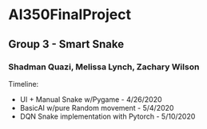 # AI350FinalProject

## Group 3 - Smart Snake

### Shadman Quazi, Melissa Lynch, Zachary Wilson

Timeline:
- UI + Manual Snake w/Pygame - 4/26/2020
- BasicAI w/pure Random movement - 5/4/2020
- DQN Snake implementation with Pytorch - 5/10/2020
